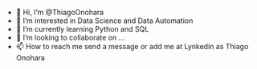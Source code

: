 - 👋 Hi, I’m @ThiagoOnohara
- 👀 I’m interested in Data Science and Data Automation
- 🌱 I’m currently learning Python and SQL
- 💞️ I’m looking to collaborate on ...
- 📫 How to reach me send a message or add me at Lynkedin as Thiago Onohara

<!---
ThiagoOnohara/ThiagoOnohara is a ✨ special ✨ repository because its `README.md` (this file) appears on your GitHub profile.
You can click the Preview link to take a look at your changes.
--->
